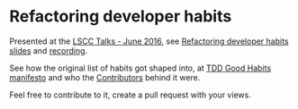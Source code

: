 # Refactoring developer habits

Presented at the [LSCC Talks - June 2016](http://www.meetup.com/london-software-craftsmanship/events/231798303/), see [Refactoring developer habits slides](http://www.slideshare.net/neomatrix369/refactoring-developer-habits-62785350) and [recording](https://skillsmatter.com/skillscasts/8388-refactoring-developer-habits).

See how the original list of habits got shaped into, at [TDD Good Habits manifesto](02-outcome-of-collation/tdd-manifesto/tdd-good-habits-manifesto.md) and who the [Contributors](02-outcome-of-collation/tdd-manifesto/contributors.md) behind it were.

Feel free to contribute to it, create a pull request with your views.
